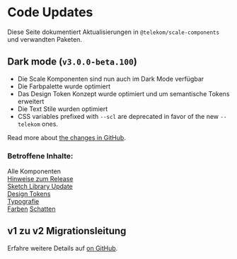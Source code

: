 # Code Updates

Diese Seite dokumentiert Aktualisierungen in `@telekom/scale-components` und verwandten Paketen.

## Dark mode (`v3.0.0-beta.100`)

- Die Scale Komponenten sind nun auch im Dark Mode verfügbar
- Die Farbpalette wurde optimiert
- Das Design Token Konzept wurde optimiert und um semantische Tokens erweitert
- Die Text Stile wurden optimiert
- CSS variables prefixed with `--scl` are deprecated in favor of the new `--telekom` ones.

Read more about [the changes in GitHub](https://github.com/telekom/scale/blob/main/docs/dark-mode-v3-beta-100.md).

### Betroffene Inhalte:

Alle Komponenten  
[Hinweise zum Release](./?path=/docs/new-release-release-notes--page)  
[Sketch Library Update](./?path=/docs/new-release-sketch-library-update--page)  
[Design Tokens](./?path=/docs/guidelines-design-tokens--page)  
[Typografie](./?path=/docs/guidelines-typography--page)  
[Farben](./?path=/docs/guidelines-colors--page) 
[Schatten](./?path=/docs/guidelines-shadows--page)  

## v1 zu v2 Migrationsleitung

Erfahre weitere Details auf  [on GitHub](https://github.com/telekom/scale/blob/main/docs/archive/v1-to-v2-migration-guide.md).
